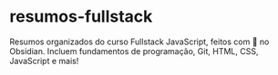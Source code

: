 # resumos-fullstack
Resumos organizados do curso Fullstack JavaScript, feitos com 💙 no Obsidian. Incluem fundamentos de programação, Git, HTML, CSS, JavaScript e mais!
